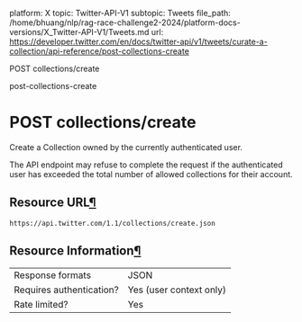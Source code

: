 platform: X
topic: Twitter-API-V1
subtopic: Tweets
file_path: /home/bhuang/nlp/rag-race-challenge2-2024/platform-docs-versions/X_Twitter-API-V1/Tweets.md
url: https://developer.twitter.com/en/docs/twitter-api/v1/tweets/curate-a-collection/api-reference/post-collections-create

POST collections/create

post-collections-create

# POST collections/create

Create a Collection owned by the currently authenticated user.

The API endpoint may refuse to complete the request if the authenticated user has exceeded the total number of allowed collections for their account.

## Resource URL[¶](#resource-url "Permalink to this headline")

`https://api.twitter.com/1.1/collections/create.json`

## Resource Information[¶](#resource-information "Permalink to this headline")

|     |     |
| --- | --- |
| Response formats | JSON |
| Requires authentication? | Yes (user context only) |
| Rate limited? | Yes |